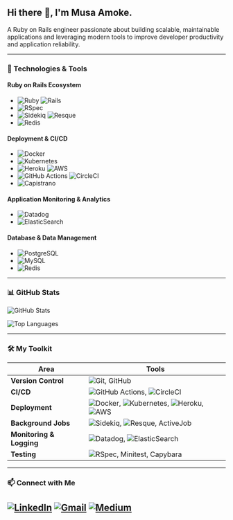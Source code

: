 ## Hi there 👋, I'm Musa Amoke.

A Ruby on Rails engineer passionate about building scalable, maintainable applications and leveraging modern tools to improve developer productivity and application reliability.

---

### 🚀 Technologies & Tools

#### Ruby on Rails Ecosystem
- ![Ruby](https://img.shields.io/badge/Ruby-CC342D?style=for-the-badge&logo=ruby&logoColor=white)
  ![Rails](https://img.shields.io/badge/Rails-CC0000?style=for-the-badge&logo=rubyonrails&logoColor=white)
- ![RSpec](https://img.shields.io/badge/RSpec-4B4B77?style=for-the-badge&logo=rspec&logoColor=white)
- ![Sidekiq](https://img.shields.io/badge/Sidekiq-DD0031?style=for-the-badge&logo=sidekiq&logoColor=white)
  ![Resque](https://img.shields.io/badge/Resque-4B4B77?style=for-the-badge)
- ![Redis](https://img.shields.io/badge/Redis-DC382D?style=for-the-badge&logo=redis&logoColor=white)

#### Deployment & CI/CD
- ![Docker](https://img.shields.io/badge/Docker-2496ED?style=for-the-badge&logo=docker&logoColor=white)
- ![Kubernetes](https://img.shields.io/badge/Kubernetes-326CE5?style=for-the-badge&logo=kubernetes&logoColor=white)
- ![Heroku](https://img.shields.io/badge/Heroku-430098?style=for-the-badge&logo=heroku&logoColor=white)
  ![AWS](https://img.shields.io/badge/AWS-232F3E?style=for-the-badge&logo=amazonaws&logoColor=white)
- ![GitHub Actions](https://img.shields.io/badge/GitHub_Actions-2088FF?style=for-the-badge&logo=github-actions&logoColor=white)
  ![CircleCI](https://img.shields.io/badge/CircleCI-343434?style=for-the-badge&logo=circleci&logoColor=white)
- ![Capistrano](https://img.shields.io/badge/Capistrano-4B4B77?style=for-the-badge)
  
#### Application Monitoring & Analytics
- ![Datadog](https://img.shields.io/badge/Datadog-632CA6?style=for-the-badge&logo=datadog&logoColor=white)
- ![ElasticSearch](https://img.shields.io/badge/ElasticSearch-005571?style=for-the-badge&logo=elasticsearch&logoColor=white)

  
#### Database & Data Management
- ![PostgreSQL](https://img.shields.io/badge/PostgreSQL-336791?style=for-the-badge&logo=postgresql&logoColor=white)
- ![MySQL](https://img.shields.io/badge/MySQL-4479A1?style=for-the-badge&logo=mysql&logoColor=white)
- ![Redis](https://img.shields.io/badge/Redis-DC382D?style=for-the-badge&logo=redis&logoColor=white)

---

### 📊 GitHub Stats
![GitHub Stats](https://github-readme-stats.vercel.app/api?username=musaomondi&show_icons=true&theme=dark&count_private=true)

![Top Languages](https://github-readme-stats.vercel.app/api/top-langs/?username=musaomondi&layout=compact&theme=dark)

---

### 🛠️ My Toolkit
| Area                     | Tools                                                                                              |
|--------------------------|----------------------------------------------------------------------------------------------------|
| **Version Control**      | ![Git](https://img.shields.io/badge/Git-F05032?style=for-the-badge&logo=git&logoColor=white), GitHub  |
| **CI/CD**                | ![GitHub Actions](https://img.shields.io/badge/GitHub_Actions-2088FF?style=for-the-badge&logo=github-actions&logoColor=white), ![CircleCI](https://img.shields.io/badge/CircleCI-343434?style=for-the-badge&logo=circleci&logoColor=white) |
| **Deployment**           | ![Docker](https://img.shields.io/badge/Docker-2496ED?style=for-the-badge&logo=docker&logoColor=white), ![Kubernetes](https://img.shields.io/badge/Kubernetes-326CE5?style=for-the-badge&logo=kubernetes&logoColor=white), ![Heroku](https://img.shields.io/badge/Heroku-430098?style=for-the-badge&logo=heroku&logoColor=white), ![AWS](https://img.shields.io/badge/AWS-232F3E?style=for-the-badge&logo=amazonaws&logoColor=white) |
| **Background Jobs**      | ![Sidekiq](https://img.shields.io/badge/Sidekiq-DD0031?style=for-the-badge&logo=sidekiq&logoColor=white), ![Resque](https://img.shields.io/badge/Resque-4B4B77?style=for-the-badge), ActiveJob |
| **Monitoring & Logging** | ![Datadog](https://img.shields.io/badge/Datadog-632CA6?style=for-the-badge&logo=datadog&logoColor=white), ![ElasticSearch](https://img.shields.io/badge/ElasticSearch-005571?style=for-the-badge&logo=elasticsearch&logoColor=white) |
| **Testing**              | ![RSpec](https://img.shields.io/badge/RSpec-4B4B77?style=for-the-badge&logo=rspec&logoColor=white), Minitest, Capybara |

---

### 📫 Connect with Me
[![LinkedIn](https://img.shields.io/badge/LinkedIn-0077B5?style=for-the-badge&logo=linkedin&logoColor=white)](https://linkedin.com/in/musa-amoke-b3bb0a88)
[![Gmail](https://img.shields.io/badge/Gmail-D14836?style=for-the-badge&logo=gmail&logoColor=white)](mailto:musaomondi7437@gmail.com)
[![Medium](https://img.shields.io/badge/Medium-12100E?style=for-the-badge&logo=medium&logoColor=white)](https://medium.com/@musaomondi7437)
---
